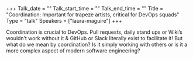 +++
Talk_date = ""
Talk_start_time = ""
Talk_end_time = ""
Title = "Coordination: Important for trapeze artists, critical for DevOps squads"
Type = "talk"
Speakers = ["laura-maguire"]
+++

Coordination is crucial to DevOps. Pull requests, daily stand ups or Wiki’s wouldn’t work without it & GitHub or Slack literally exist to facilitate it! But what do we mean by coordination? Is it simply working with others or is it a more complex aspect of modern software engineering?
